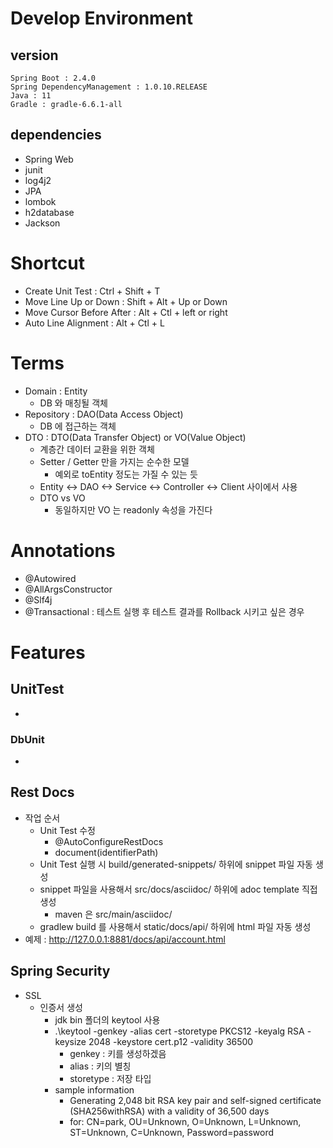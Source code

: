 # Develop Environment
## version

```
Spring Boot : 2.4.0
Spring DependencyManagement : 1.0.10.RELEASE
Java : 11
Gradle : gradle-6.6.1-all
```

## dependencies 
* Spring Web
* junit
* log4j2
* JPA
* lombok
* h2database
* Jackson

# Shortcut
* Create Unit Test : Ctrl + Shift + T
* Move Line Up or Down : Shift + Alt + Up or Down
* Move Cursor Before After : Alt + Ctl + left or right
* Auto Line Alignment : Alt + Ctl + L

# Terms
* Domain : Entity
    * DB 와 매칭될 객체
* Repository : DAO(Data Access Object)
    * DB 에 접근하는 객체
* DTO : DTO(Data Transfer Object) or VO(Value Object)
    * 계층간 데이터 교환을 위한 객체
    * Setter / Getter 만을 가지는 순수한 모델
        * 예외로 toEntity 정도는 가질 수 있는 듯
    * Entity <-> DAO <-> Service <-> Controller <-> Client 사이에서 사용
    * DTO vs VO
        * 동일하지만 VO 는 readonly 속성을 가진다
        
# Annotations
* @Autowired
* @AllArgsConstructor
* @Slf4j
* @Transactional : 테스트 실행 후 테스트 결과를 Rollback 시키고 싶은 경우

# Features

## UnitTest
* 
### DbUnit
* 

## Rest Docs
* 작업 순서
    * Unit Test 수정
        * @AutoConfigureRestDocs
        * document(identifierPath)
    * Unit Test 실행 시 build/generated-snippets/ 하위에 snippet 파일 자동 생성
    * snippet 파일을 사용해서 src/docs/asciidoc/ 하위에 adoc template 직접 생성
        * maven 은 src/main/asciidoc/
    * gradlew build 를 사용해서 static/docs/api/ 하위에 html 파일 자동 생성
* 예제 : http://127.0.0.1:8881/docs/api/account.html

## Spring Security
* SSL
    * 인증서 생성
        * jdk bin 폴더의 keytool 사용
        * .\keytool -genkey -alias cert -storetype PKCS12 -keyalg RSA -keysize 2048 -keystore cert.p12 -validity 36500
            * genkey : 키를 생성하겠음
            * alias : 키의 별칭
            * storetype : 저장 타입
        * sample information
            * Generating 2,048 bit RSA key pair and self-signed certificate (SHA256withRSA) with a validity of 36,500 days
            * for: CN=park, OU=Unknown, O=Unknown, L=Unknown, ST=Unknown, C=Unknown, Password=password
